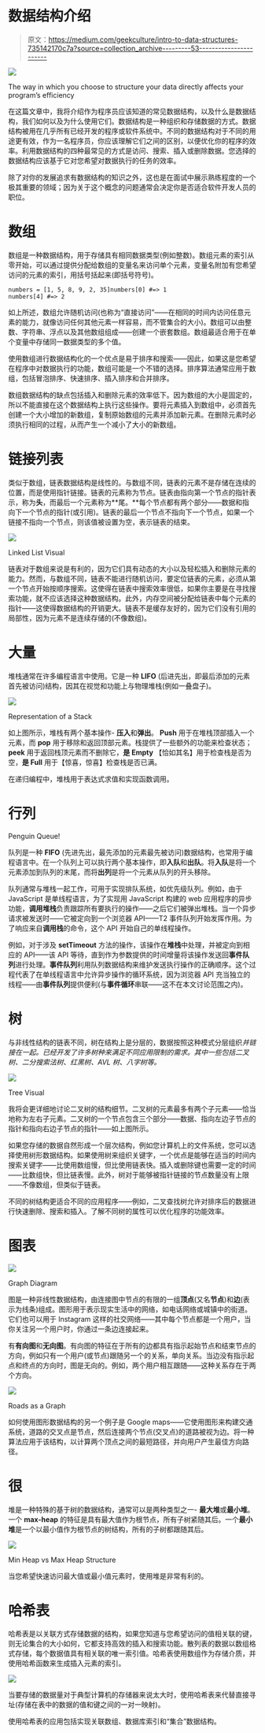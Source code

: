 # 数据结构介绍

> 原文：<https://medium.com/geekculture/intro-to-data-structures-735142170c7a?source=collection_archive---------53----------------------->

![](img/61e5e6262ac250e6bb8b19aeab959859.png)

The way in which you choose to structure your data directly affects your program’s efficiency

在这篇文章中，我将介绍作为程序员应该知道的常见数据结构，以及什么是数据结构，我们如何以及为什么使用它们。数据结构是一种组织和存储数据的方式。数据结构被用在几乎所有已经开发的程序或软件系统中。不同的数据结构对于不同的用途更有效，作为一名程序员，你应该理解它们之间的区别，以便优化你的程序的效率。利用数据结构的四种最常见的方式是访问、搜索、插入或删除数据。您选择的数据结构应该基于它对您希望对数据执行的任务的效率。

除了对你的发展追求有数据结构的知识之外，这也是在面试中展示熟练程度的一个极其重要的领域；因为关于这个概念的问题通常会决定你是否适合软件开发人员的职位。

# 数组

数组是一种数据结构，用于存储具有相同数据类型(例如整数)。数组元素的索引从零开始，可以通过提供分配给数组的变量名来访问单个元素，变量名附加有您希望访问的元素的索引，用括号括起来(即括号符号)。

```
numbers = [1, 5, 8, 9, 2, 35]numbers[0] #=> 1
numbers[4] #=> 2
```

如上所述，数组允许随机访问(也称为“直接访问”——在相同的时间内访问任意元素的能力，就像访问任何其他元素一样容易，而不管集合的大小)。数组可以由整数、字符串、浮点以及其他数组组成——创建一个嵌套数组。数组最适合用于在单个变量中存储同一数据类型的多个值。

使用数组进行数据结构化的一个优点是易于排序和搜索——因此，如果这是您希望在程序中对数据执行的功能，数组可能是一个不错的选择。排序算法通常应用于数组，包括冒泡排序、快速排序、插入排序和合并排序。

数组数据结构的缺点包括插入和删除元素的效率低下。因为数组的大小是固定的，所以不能直接在这个数据结构上执行这些操作。要将元素插入到数组中，必须首先创建一个大小增加的新数组，复制原始数组的元素并添加新元素。在删除元素时必须执行相同的过程，从而产生一个减小了大小的新数组。

# 链接列表

类似于数组，链表数据结构是线性的。与数组不同，链表的元素不是存储在连续的位置，而是使用指针链接。链表的元素称为节点。链表由指向第一个节点的指针表示，称为**头**，而最后一个元素称为**尾。**每个节点都有两个部分——数据和指向下一个节点的指针(或引用)。链表的最后一个节点不指向下一个节点，如果一个链接不指向一个节点，则该值被设置为空，表示链表的结束。

![](img/49771c0d63f2e5f0dda6f8f88edd284c.png)

Linked List Visual

链表对于数组来说是有利的，因为它们具有动态的大小以及轻松插入和删除元素的能力。然而，与数组不同，链表不能进行随机访问，要定位链表的元素，必须从第一个节点开始按顺序搜索。这使得在链表中搜索效率很低，如果你主要是在寻找搜索功能，就不应该选择这种数据结构。此外，内存空间被分配给链表中每个元素的指针——这使得数据结构的开销更大。链表不是缓存友好的，因为它们没有引用的局部性，因为元素不是连续存储的(不像数组)。

# 大量

堆栈通常在许多编程语言中使用。它是一种 **LIFO** (后进先出，即最后添加的元素首先被访问)结构，因其在视觉和功能上与物理堆栈(例如一叠盘子)。

![](img/400d7d305c7ea0bac0a16f1e22c8ae1d.png)

Representation of a Stack

如上图所示，堆栈有两个基本操作- **压入**和**弹出**。 **Push** 用于在堆栈顶部插入一个元素，而 **pop** 用于移除和返回顶部元素。栈提供了一些额外的功能来检查状态； **peek** 用于返回栈顶元素而不删除它，**是 Empty** 【恰如其名】用于检查栈是否为空，**是 Full** 用于【惊喜，惊喜】检查栈是否已满。

在递归编程中，堆栈用于表达式求值和实现函数调用。

# 行列

Penguin Queue!

队列是一种 **FIFO** (先进先出，最先添加的元素最先被访问)数据结构，也常用于编程语言中。在一个队列上可以执行两个基本操作，即**入队**和**出队**。将**入队**是将一个元素添加到队列的末尾，而将**出列**是将一个元素从队列的开头移除。

队列通常与堆栈一起工作，可用于实现排队系统，如优先级队列。例如，由于 JavaScript 是单线程语言，为了实现用 JavaScript 构建的 web 应用程序的异步功能，**调用堆栈**负责跟踪所有要执行的操作——之后它们被弹出堆栈。当一个异步请求被发送时——它被定向到一个浏览器 API——T2 事件队列开始发挥作用。为了响应来自**调用栈**的命令，这个 API 开始自己的单线程操作。

例如，对于涉及 **setTimeout** 方法的操作，该操作在**堆栈**中处理，并被定向到相应的 API——该 API 等待，直到作为参数提供的时间增量将该操作发送回**事件队列**进行处理。**事件队列**利用队列数据结构来维护发送执行操作的正确顺序。这个过程代表了在单线程语言中允许异步操作的循环系统，因为浏览器 API 充当独立的线程——由**事件队列**提供便利(与**事件循环**串联——这不在本文讨论范围之内)。

# 树

与非线性结构的链表不同，树在结构上是分层的，数据按照这种模式分层组织*并链接在一起。已经开发了许多树种来满足不同应用限制的需求。其中一些包括二叉树、二分搜索法树、红黑树、AVL 树、八字树等。*

![](img/76aa194870cde02dcb2221f0f1efbecb.png)

Tree Visual

我将会更详细地讨论二叉树的结构细节。二叉树的元素最多有两个子元素——恰当地称为左右子元素。二叉树的一个节点包含三个部分——数据、指向左边子节点的指针和指向右边子节点的指针——如上图所示。

如果您存储的数据自然形成一个层次结构，例如您计算机上的文件系统，您可以选择使用树形数据结构。如果使用树来组织关键字，一个优点是能够在适当的时间内搜索关键字——比使用数组慢，但比使用链表快。插入或删除键也需要一定的时间——比数组快，但比链表慢。此外，树对于能够被指针链接的节点数量没有上限——不像数组，但类似于链表。

不同的树结构更适合不同的应用程序——例如，二叉查找树允许对排序后的数据进行快速删除、搜索和插入。了解不同树的属性可以优化程序的功能效率。

# 图表

![](img/aa8261bb8aff7d149ab62c1d368ff49e.png)

Graph Diagram

图是一种非线性数据结构，由连接图中节点的有限的一组**顶点**(又名**节点**)和**边**(表示为线条)组成。图形用于表示现实生活中的网络，如电话网络或城镇中的街道。它们也可以用于 Instagram 这样的社交网络——其中每个节点都是一个用户，当你关注另一个用户时，你通过一条边连接起来。

有**有向图**和**无向图**。有向图的特征在于所有的边都具有指示起始节点和结束节点的方向，例如只有一个用户(或节点)跟随另一个的关系，单向关系。当边没有指示起点和终点的方向时，图是无向的。例如，两个用户相互跟随——这种关系存在于两个方向。

![](img/57fe81fdbb06d576687b4c1d4bd5a4a5.png)

Roads as a Graph

如何使用图形数据结构的另一个例子是 Google maps——它使用图形来构建交通系统，道路的交叉点是节点，然后连接两个节点(交叉点)的道路被视为边。将一种算法应用于该结构，以计算两个顶点之间的最短路径，并向用户产生最佳方向路径。

# 很

堆是一种特殊的基于树的数据结构，通常可以是两种类型之一- **最大堆**或**最小堆**。一个 **max-heap** 的特征是具有最大值作为根节点，所有子树紧随其后。一个**最小堆**是一个以最小值作为根节点的树结构，所有的子树都跟随其后。

![](img/ab4432af10dae6cf4af62f2d73bf667c.png)

Min Heap vs Max Heap Structure

当您希望快速访问最大值或最小值元素时，使用堆是非常有利的。

# 哈希表

哈希表是以关联方式存储数据的结构，如果您知道与您希望访问的值相关联的键，则无论集合的大小如何，它都支持高效的插入和搜索功能。散列表的数据以数组格式存储，每个数据值具有相关联的唯一索引值。哈希表使用数组作为存储介质，并使用哈希函数来生成插入元素的索引。

![](img/fefaacf46c9cfb13f372e4b3304b326d.png)

当要存储的数据量对于典型计算机的存储器来说太大时，使用哈希表来代替直接寻址(存储在表中的数据的值和键之间的一对一映射)。

使用哈希表的应用包括实现关联数组、数据库索引和“集合”数据结构。